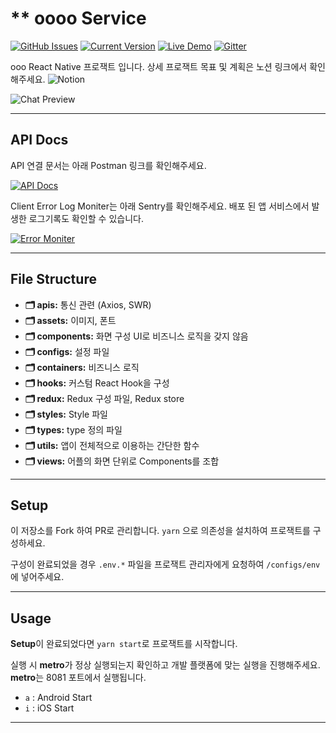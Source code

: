# \*\* oooo Service

[![GitHub Issues](https://img.shields.io/github/issues/IgorAntun/node-chat.svg)](https://github.com/IgorAntun/node-chat/issues) [![Current Version](https://img.shields.io/badge/version-1.22.21-green.svg)](https://github.com/IgorAntun/node-chat) [![Live Demo](https://img.shields.io/badge/demo-online-green.svg)](https://igorantun.com/chat) [![Gitter](https://badges.gitter.im/Join%20Chat.svg)](https://gitter.im/IgorAntun/node-chat?utm_source=badge&utm_medium=badge&utm_campaign=pr-badge)

ooo React Native 프로잭트 입니다.
상세 프로잭트 목표 및 계획은 노션 링크에서 확인해주세요.
![Notion](#)

![Chat Preview](#)

---

## API Docs

API 연결 문서는 아래 Postman 링크를 확인해주세요.

<a href="#" target="_blank"><img src="https://voyager.postman.com/logo/postman-logo-icon-orange.svg" alt="API Docs" style="height: auto !important;width: auto !important;" ></a>

Client Error Log Moniter는 아래 Sentry를 확인해주세요. 배포 된 앱 서비스에서 발생한 로그기록도 확인할 수 있습니다.

<a href="https://sense-cf.sentry.io/issues" target="_blank"><img src="https://docs.sentry.io/_next/static/media/sentry-wordmark-dark.8d22fe1e.svg" alt="Error Moniter" style="height: auto !important;width: auto !important;" ></a>

---

## File Structure

- **🗂 apis:** 통신 관련 (Axios, SWR)
- **🗂 assets:** 이미지, 폰트
- **🗂 components:** 화면 구성 UI로 비즈니스 로직을 갖지 않음
- **🗂 configs:** 설정 파일
- **🗂 containers:** 비즈니스 로직
- **🗂 hooks:** 커스텀 React Hook을 구성
- **🗂 redux:** Redux 구성 파일, Redux store
- **🗂 styles:** Style 파일
- **🗂 types:** type 정의 파일
- **🗂 utils:** 앱이 전체적으로 이용하는 간단한 함수
- **🗂 views:** 어플의 화면 단위로 Components를 조합

---

## Setup

이 저장소를 Fork 하여 PR로 관리합니다. `yarn` 으로 의존성을 설치하여 프로잭트를 구성하세요.

구성이 완료되었을 경우 `.env.*` 파일을 프로잭트 관리자에게 요청하여 `/configs/env`에 넣어주세요.

---

## Usage

**Setup**이 완료되었다면 `yarn start`로 프로잭트를 시작합니다.

실행 시 **metro**가 정상 실행되는지 확인하고 개발 플랫폼에 맞는 실행을 진행해주세요.
**metro**는 8081 포트에서 실행됩니다.

- `a` : Android Start
- `i` : iOS Start

---
